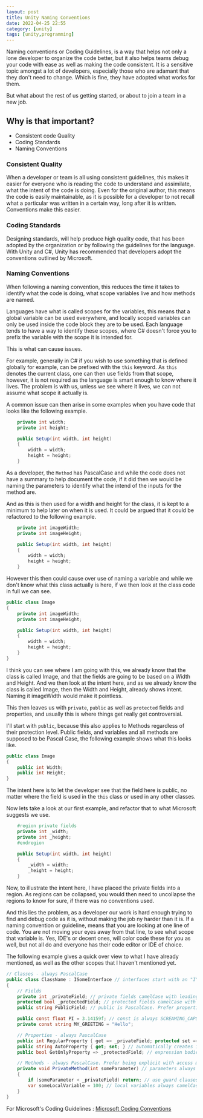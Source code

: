 ```yaml
---
layout: post
title: Unity Naming Conventions
date: 2022-04-25 22:55
category: [unity]
tags: [unity,programming]
---
```


Naming conventions or Coding Guidelines, is a way that helps not only a lone developer to organize the code better, but it also helps teams debug your code with ease as well as making the code consistent. It is a sensitive topic amongst a lot of developers, especially those who are adamant that they don't need to change. Which is fine, they have adopted what works for them.

But what about the rest of us getting started, or about to join a team in a new job.


## Why is that important?

- Consistent code Quality
- Coding Standards
- Naming Conventions



### Consistent Quality
When a developer or team is all using consistent guidelines, this makes it easier for everyone who is reading the code to understand and assimilate, what the intent of the code is doing. Even for the original author, this means the code is easily maintainable, as it is possible for a developer to not recall what a particular was written in a certain way, long after it is written. Conventions make this easier.


### Coding Standards
Designing standards, will help produce high quality code, that has been adopted by the organization or by following the guidelines for the language. With Unity and C#, Unity has recommended that developers adopt the conventions outlined by Microsoft.


### Naming Conventions
When following a naming convention, this reduces the time it takes to identify what the code is doing, what scope variables live and how methods are named.

Languages have what is called scopes for the variables, this means that a global variable can be used everywhere, and locally scoped variables can only be used inside the code block they are to be used. Each language tends to have a way to identify these scopes, where C# doesn't force you to prefix the variable with the scope it is intended for.

This is what can cause issues.

For example, generally in C# if you wish to use something that is defined globally for example, can be prefixed with the `this` keyword. As `this` denotes the current class, one can then use fields from that scope, however, it is not required as the language is smart enough to know where it lives. The problem is with us, unless we see where it lives, we can not assume what scope it actually is.

A common issue can then arise in some examples when you have code that looks like the following example.

```csharp
    private int width;
    private int height;

    public Setup(int width, int height)
    {
        width = width;
        height = height;
    }
```

As a developer, the `Method` has PascalCase and while the code does not have a summary to help document the code, if it did then we would be naming the parameters to identify what the intend of the inputs for the method are.

And as this is then used for a width and height for the class, it is kept to a minimum to help later on when it is used. It could be argued that it could be refactored to the following example.

```csharp
    private int imageWidth;
    private int imageHeight;

    public Setup(int width, int height)
    {
        width = width;
        height = height;
    }
```

However this then could cause over use of naming a variable and while we don't know what this class actually is here, if we then look at the class code in full we can see.

```csharp
public class Image
{
    private int imageWidth;
    private int imageHeight;

    public Setup(int width, int height)
    {
        width = width;
        height = height;
    }
}
```

I think you can see where I am going with this, we already know that the class is called Image, and that the fields are going to be based on a Width and Height. And we then look at the intent here, and as we already know the class is called Image, then the Width and Height, already shows intent. Naming it imageWidth would make it pointless.

This then leaves us with `private`, `public` as well as `protected` fields and properties, and usually this is where things get really get controversial.

I'll start with `public`, because this also applies to Methods regardless of their protection level. Public fields, and variables and all methods are supposed to be Pascal Case, the following example shows what this looks like.

```csharp
public class Image
{
    public int Width;
    public int Height;
}
```

The intent here is to let the developer see that the field here is public, no matter where the field is used in the `this` class or used in any other classes.

Now lets take a look at our first example, and refactor that to what Microsoft suggests we use.

```csharp
    #region private fields
    private int _width;
    private int _height;
    #endregion

    public Setup(int width, int height)
    {
        _width = width;
        _height = height;
    }
```

Now, to illustrate the intent here, I have placed the private fields into a region. As regions can be collapsed, you would then need to uncollapse the regions to know for sure, if there was no conventions used.

And this lies the problem, as a developer our work is hard enough trying to find and debug code as it is, without making the job ny harder than it is. If a naming convention or guideline, means that you are looking at one line of code. You are not moving your eyes away from that line, to see what scope that variable is. Yes, IDE's or decent ones, will color code these for you as well, but not all do and everyone has their code editor or IDE of choice.

The following example gives a quick over view to what I have already mentioned, as well as the other scopes that I haven't mentioned yet.

```csharp
// Classes - always PascalCase
public class ClassName : ISomeInterface // interfaces start with an "I"
{
    // Fields
    private int _privateField; // private fields camelCase with leading underscore
    protected bool _protectedField; // protected fields camelCase with leading underscore
    public string PublicField; // public is PascalCase. Prefer properties over public fields

    public const float PI = 3.14159f; // const is always SCREAMING_CAPS
    private const string MY_GREETING = "Hello";

    // Properties - always PascalCase
    public int RegularProperty { get => _privateField; protected set => _privateField = value; }
    public string AutoProperty { get; set; } // automatically creates its own backing field
    public bool GetOnlyProperty => _protectedField; // expression bodies to reduce number of lines

    // Methods - always PascalCase. Prefer being explicit with access modifiers like "private"
    private void PrivateMethod(int someParameter) // parameters always camelCase, no underscore
    {
        if (someParameter < _privateField) return; // use guard clauses to reduce indentations
        var someLocalVariable = 100; // local variables always camelCase, no underscore
    }
}
```

For Microsoft's Coding Guidelines :
<a href="https://learn.microsoft.com/en-us/dotnet/csharp/fundamentals/coding-style/coding-conventions">Microsoft Coding Conventions</a>


